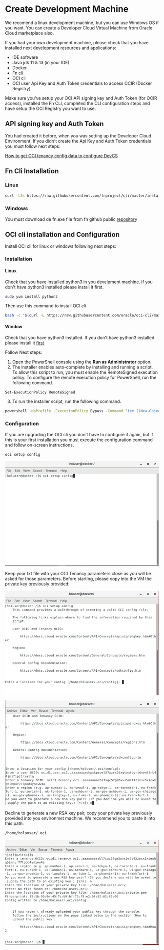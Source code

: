 # Create Development Machine
We recomend a linux development machine, but you can use Windows OS if you want. 
You can create a Developer Cloud Virtual Machine from Oracle Cloud marketplace also.

If you had your own development machine, please check that you have installed next development resources and applications:

- IDE software
- Java jdk 11 & 13 (in your IDE)
- Docker
- Fn cli
- OCI cli
- OCI user Api Key and Auth Token credentials to access OCIR (Docker Registry)

Make sure you've setup your OCI API signing key and Auth Token (for OCIR access), installed the Fn CLI, completed the CLI configuration steps and have setup the OCI Registry you want to use.

## API signing key and Auth Token
You had created it before, when you was setting up the Developer Cloud Environment. If you didn't create the Api Key and Auth Token credentials you must follow next steps:

[<span class="underline">How to get OCI tenancy config data to configure DevCS</span>](https://github.com/oraclespainpresales/GigisPizzaHOL/blob/master/gigis-serverless-HOL.md#how-to-get-oci-tenancy-config-data)

## Fn Cli Installation
### Linux
```sh
curl -LSs https://raw.githubusercontent.com/fnproject/cli/master/install | sh
```
### Windows
You must download de fn.exe file from fn github public [repository](https://github.com/fnproject/cli/releases)

## OCI cli installation and Configuration
Install OCI cli for linux or windows following next steps:
### Installation
#### Linux
Check that you have installed python3 in you develpment machine. If you don't have python3 installed please install it first.
```sh
sudo yum install python3
```
Then use this command to install OCI cli
```sh
bash -c "$(curl -L https://raw.githubusercontent.com/oracle/oci-cli/master/scripts/install/install.sh)"
```
#### Window
Check that you have python3 installed. If you don't have python3 installed please install it [first](https://www.python.org/downloads/)

Follow Next steps:
1. Open the PowerShell console using the **Run as Administrator** option.
2. The installer enables auto-complete by installing and running a script. To allow this script to run, you must enable the RemoteSigned execution policy. To configure the remote execution policy for PowerShell, run the following command.
```sh
Set-ExecutionPolicy RemoteSigned
```
3. To run the installer script, run the following command.
```sh
powershell -NoProfile -ExecutionPolicy Bypass -Command "iex ((New-Object System.Net.WebClient).DownloadString('https://raw.githubusercontent.com/oracle/oci-cli/master/scripts/install/install.ps1'))"
```
### Configuration
If you are upgrading the OCI cli you don't have to configure it again, but if this is your first installation you must execute the configuration command and follow on-screen instructions.
```sh
oci setup config
```
![](./media/image77.png)

Keep your txt file with your OCI Tenancy parameters close as you will be asked for those parameters. Before starting, please copy into the VM the private key previously provided:

![](./media/image78.png)

![](./media/image79.png)

Decline to generate a new RSA key pair, copy your private key previously provided into you environmet machine. We recommend you to paste it into this path:
```sh
/home/holouser/.oci
```
![](./media/image80.png)
